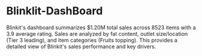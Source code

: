 # Blinklit-DashBoard
Blinkit's dashboard summarizes $1.20M total sales across 8523 items with a 3.9 average rating. Sales are analyzed by fat content, outlet size/location (Tier 3 leading), and item categories (Fruits topping). This provides a detailed view of Blinkit's sales performance and key drivers.
